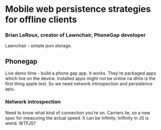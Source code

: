 # Mobile web persistence strategies for offline clients

### Brian LeRoux, creator of Lawnchair, PhoneGap developer

Lawnchair - simple json storage.

## Phonegap

Live demo time - build a phone gap app. It works. They're packaged apps which live on the device. Installed apps might not be online na dhtis is the first thing apple test. So we need network introspection and persistence apis.

### Network introspection

Need to know what kind of connection you're on. Carriers lie, so a new spec for measuring the actual speed. It can be Infinity. Inifinity in JS is weird. WTFJS?
